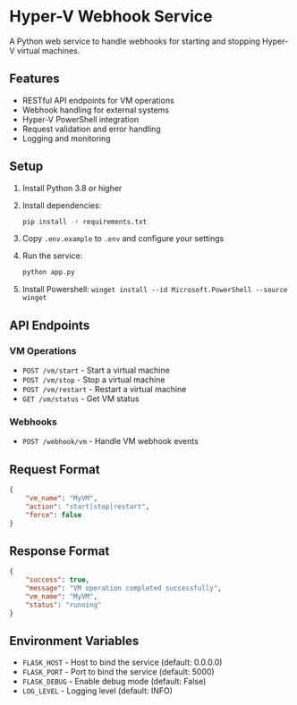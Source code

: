 # Hyper-V Webhook Service

A Python web service to handle webhooks for starting and stopping Hyper-V virtual machines.

## Features

- RESTful API endpoints for VM operations
- Webhook handling for external systems
- Hyper-V PowerShell integration
- Request validation and error handling
- Logging and monitoring

## Setup

1. Install Python 3.8 or higher
2. Install dependencies:
   ```bash
   pip install -r requirements.txt
   ```
3. Copy `.env.example` to `.env` and configure your settings
4. Run the service:
   ```bash
   python app.py
   ```

1. Install Powershell: `winget install --id Microsoft.PowerShell --source winget`

## API Endpoints

### VM Operations
- `POST /vm/start` - Start a virtual machine
- `POST /vm/stop` - Stop a virtual machine
- `POST /vm/restart` - Restart a virtual machine
- `GET /vm/status` - Get VM status

### Webhooks
- `POST /webhook/vm` - Handle VM webhook events

## Request Format

```json
{
    "vm_name": "MyVM",
    "action": "start|stop|restart",
    "force": false
}
```

## Response Format

```json
{
    "success": true,
    "message": "VM operation completed successfully",
    "vm_name": "MyVM",
    "status": "running"
}
```

## Environment Variables

- `FLASK_HOST` - Host to bind the service (default: 0.0.0.0)
- `FLASK_PORT` - Port to bind the service (default: 5000)
- `FLASK_DEBUG` - Enable debug mode (default: False)
- `LOG_LEVEL` - Logging level (default: INFO)
